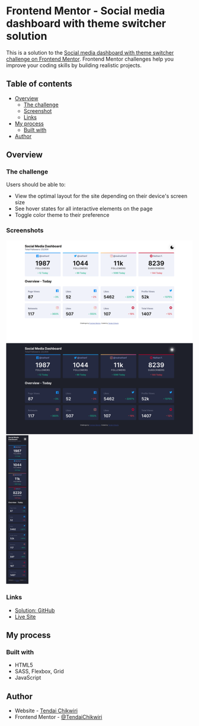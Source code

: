 # Frontend Mentor - Social media dashboard with theme switcher solution

This is a solution to the [Social media dashboard with theme switcher challenge on Frontend Mentor](https://www.frontendmentor.io/challenges/social-media-dashboard-with-theme-switcher-6oY8ozp_H). Frontend Mentor challenges help you improve your coding skills by building realistic projects. 

## Table of contents

- [Overview](#overview)
  - [The challenge](#the-challenge)
  - [Screenshot](#screenshot)
  - [Links](#links)
- [My process](#my-process)
  - [Built with](#built-with)
- [Author](#author)

## Overview

### The challenge

Users should be able to:

- View the optimal layout for the site depending on their device's screen size
- See hover states for all interactive elements on the page
- Toggle color theme to their preference

### Screenshots

<img src="./screenshot/desktop.png"/>
<img src="./screenshot/desktop-dark.png"/>
<img src="./screenshot/mobile-dark.png" height="400" />

### Links

- <a href="https://github.com/TendaiChikwiri/social-media-dashboard" target="_blank">Solution: GitHub</a>
- <a href="https://tendaichikwiri.github.io/social-media-dashboard" target="_blank">Live Site</a>

## My process

### Built with

- HTML5
- SASS, Flexbox, Grid
- JavaScript

## Author

- Website - [Tendai Chikwiri](https://github.com/TendaiChikwiri)
- Frontend Mentor - [@TendaiChikwiri](https://www.frontendmentor.io/profile/TendaiChikwiri)
